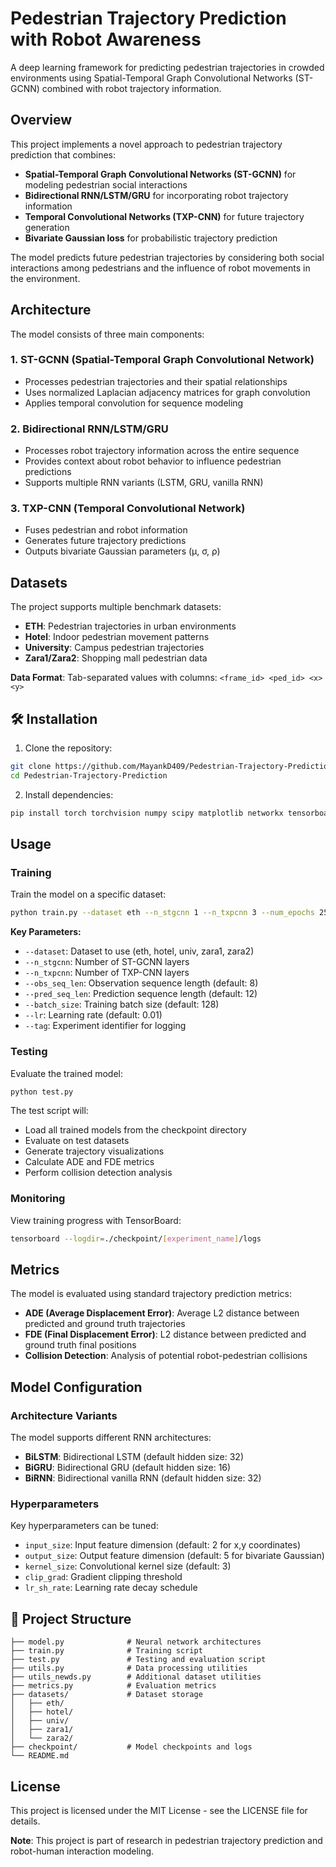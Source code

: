 # Pedestrian Trajectory Prediction with Robot Awareness

A deep learning framework for predicting pedestrian trajectories in crowded environments using Spatial-Temporal Graph Convolutional Networks (ST-GCNN) combined with robot trajectory information.

## Overview

This project implements a novel approach to pedestrian trajectory prediction that combines:
- **Spatial-Temporal Graph Convolutional Networks (ST-GCNN)** for modeling pedestrian social interactions
- **Bidirectional RNN/LSTM/GRU** for incorporating robot trajectory information  
- **Temporal Convolutional Networks (TXP-CNN)** for future trajectory generation
- **Bivariate Gaussian loss** for probabilistic trajectory prediction

The model predicts future pedestrian trajectories by considering both social interactions among pedestrians and the influence of robot movements in the environment.

## Architecture

The model consists of three main components:

### 1. ST-GCNN (Spatial-Temporal Graph Convolutional Network)
- Processes pedestrian trajectories and their spatial relationships
- Uses normalized Laplacian adjacency matrices for graph convolution
- Applies temporal convolution for sequence modeling

### 2. Bidirectional RNN/LSTM/GRU
- Processes robot trajectory information across the entire sequence
- Provides context about robot behavior to influence pedestrian predictions
- Supports multiple RNN variants (LSTM, GRU, vanilla RNN)

### 3. TXP-CNN (Temporal Convolutional Network)
- Fuses pedestrian and robot information
- Generates future trajectory predictions
- Outputs bivariate Gaussian parameters (μ, σ, ρ)

## Datasets

The project supports multiple benchmark datasets:

- **ETH**: Pedestrian trajectories in urban environments
- **Hotel**: Indoor pedestrian movement patterns
- **University**: Campus pedestrian trajectories
- **Zara1/Zara2**: Shopping mall pedestrian data

**Data Format**: Tab-separated values with columns: `<frame_id> <ped_id> <x> <y>`

## 🛠️ Installation

1. Clone the repository:
```bash
git clone https://github.com/MayankD409/Pedestrian-Trajectory-Prediction.git
cd Pedestrian-Trajectory-Prediction
```

2. Install dependencies:
```bash
pip install torch torchvision numpy scipy matplotlib networkx tensorboardX tqdm
```

## Usage

### Training

Train the model on a specific dataset:

```bash
python train.py --dataset eth --n_stgcnn 1 --n_txpcnn 3 --num_epochs 250 --tag experiment_name
```

**Key Parameters:**
- `--dataset`: Dataset to use (eth, hotel, univ, zara1, zara2)
- `--n_stgcnn`: Number of ST-GCNN layers
- `--n_txpcnn`: Number of TXP-CNN layers
- `--obs_seq_len`: Observation sequence length (default: 8)
- `--pred_seq_len`: Prediction sequence length (default: 12)
- `--batch_size`: Training batch size (default: 128)
- `--lr`: Learning rate (default: 0.01)
- `--tag`: Experiment identifier for logging

### Testing

Evaluate the trained model:

```bash
python test.py
```

The test script will:
- Load all trained models from the checkpoint directory
- Evaluate on test datasets
- Generate trajectory visualizations
- Calculate ADE and FDE metrics
- Perform collision detection analysis

### Monitoring

View training progress with TensorBoard:

```bash
tensorboard --logdir=./checkpoint/[experiment_name]/logs
```

## Metrics

The model is evaluated using standard trajectory prediction metrics:

- **ADE (Average Displacement Error)**: Average L2 distance between predicted and ground truth trajectories
- **FDE (Final Displacement Error)**: L2 distance between predicted and ground truth final positions
- **Collision Detection**: Analysis of potential robot-pedestrian collisions

## Model Configuration

### Architecture Variants

The model supports different RNN architectures:
- **BiLSTM**: Bidirectional LSTM (default hidden size: 32)
- **BiGRU**: Bidirectional GRU (default hidden size: 16)  
- **BiRNN**: Bidirectional vanilla RNN (default hidden size: 32)

### Hyperparameters

Key hyperparameters can be tuned:
- `input_size`: Input feature dimension (default: 2 for x,y coordinates)
- `output_size`: Output feature dimension (default: 5 for bivariate Gaussian)
- `kernel_size`: Convolutional kernel size (default: 3)
- `clip_grad`: Gradient clipping threshold
- `lr_sh_rate`: Learning rate decay schedule

## 📁 Project Structure

```
├── model.py              # Neural network architectures
├── train.py              # Training script
├── test.py               # Testing and evaluation script
├── utils.py              # Data processing utilities
├── utils_newds.py        # Additional dataset utilities
├── metrics.py            # Evaluation metrics
├── datasets/             # Dataset storage
│   ├── eth/
│   ├── hotel/
│   ├── univ/
│   ├── zara1/
│   └── zara2/
├── checkpoint/           # Model checkpoints and logs
└── README.md
```

## License

This project is licensed under the MIT License - see the LICENSE file for details.

**Note**: This project is part of research in pedestrian trajectory prediction and robot-human interaction modeling. 